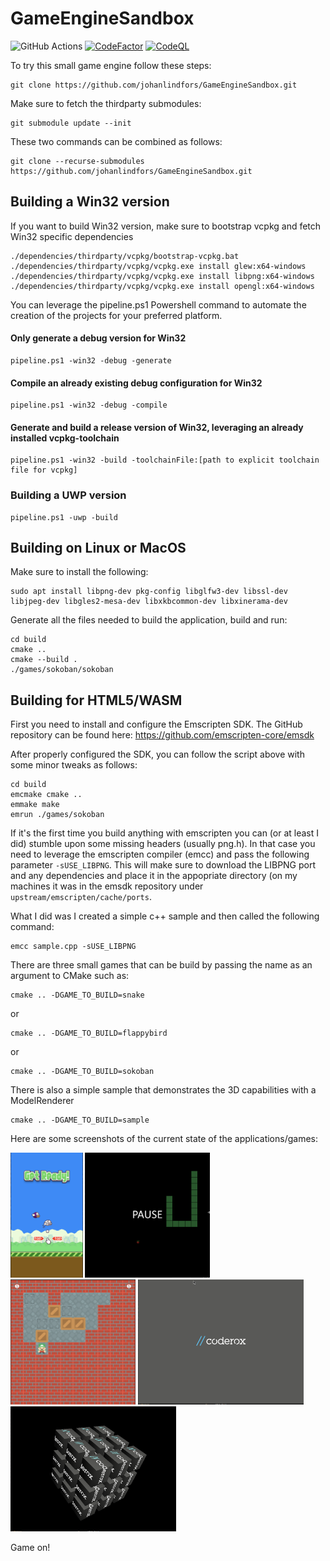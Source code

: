 # GameEngineSandbox
![GitHub Actions](https://github.com/johanlindfors/GameEngineSandbox/actions/workflows/buildAllSamples.yml/badge.svg)
[![CodeFactor](https://www.codefactor.io/repository/github/johanlindfors/gameenginesandbox/badge)](https://www.codefactor.io/repository/github/johanlindfors/gameenginesandbox)
[![CodeQL](https://github.com/johanlindfors/GameEngineSandbox/actions/workflows/codeql-analysis.yml/badge.svg)](https://github.com/johanlindfors/GameEngineSandbox/actions/workflows/codeql-analysis.yml)

To try this small game engine follow these steps:
```
git clone https://github.com/johanlindfors/GameEngineSandbox.git
```

Make sure to fetch the thirdparty submodules:
```
git submodule update --init
```

These two commands can be combined as follows:
```
git clone --recurse-submodules https://github.com/johanlindfors/GameEngineSandbox.git
```


## Building a Win32 version
If you want to build Win32 version, make sure to bootstrap vcpkg and fetch Win32 specific dependencies

```
./dependencies/thirdparty/vcpkg/bootstrap-vcpkg.bat
./dependencies/thirdparty/vcpkg/vcpkg.exe install glew:x64-windows
./dependencies/thirdparty/vcpkg/vcpkg.exe install libpng:x64-windows
./dependencies/thirdparty/vcpkg/vcpkg.exe install opengl:x64-windows
```

You can leverage the pipeline.ps1 Powershell command to automate the creation of the projects for your preferred platform.

#### Only generate a debug version for Win32
```
pipeline.ps1 -win32 -debug -generate
```

#### Compile an already existing debug configuration for Win32
```
pipeline.ps1 -win32 -debug -compile
```

#### Generate and build a release version of Win32, leveraging an already installed vcpkg-toolchain
```
pipeline.ps1 -win32 -build -toolchainFile:[path to explicit toolchain file for vcpkg]
```
### Building a UWP version
```
pipeline.ps1 -uwp -build
```

## Building on Linux or MacOS
Make sure to install the following:
```
sudo apt install libpng-dev pkg-config libglfw3-dev libssl-dev libjpeg-dev libgles2-mesa-dev libxkbcommon-dev libxinerama-dev
```

Generate all the files needed to build the application, build and run:
```
cd build
cmake ..
cmake --build .
./games/sokoban/sokoban
```

## Building for HTML5/WASM
First you need to install and configure the Emscripten SDK. The GitHub repository can be found here: https://github.com/emscripten-core/emsdk

After properly configured the SDK, you can follow the script above with some minor tweaks as follows:
```
cd build
emcmake cmake ..
emmake make
emrun ./games/sokoban
```

If it's the first time you build anything with emscripten you can (or at least I did) stumble upon some missing headers (usually png.h). In that case you need to leverage the emscripten compiler (emcc) and pass the following parameter ```-sUSE_LIBPNG```. This will make sure to download the LIBPNG port and any dependencies and place it in the appopriate directory (on my machines it was in the emsdk repository under ```upstream/emscripten/cache/ports```.

What I did was I created a simple c++ sample and then called the following command:

```
emcc sample.cpp -sUSE_LIBPNG
```

There are three small games that can be build by passing the name as an argument to CMake such as:

```
cmake .. -DGAME_TO_BUILD=snake
```
or
```
cmake .. -DGAME_TO_BUILD=flappybird
```
or
```
cmake .. -DGAME_TO_BUILD=sokoban
```

There is also a simple sample that demonstrates the 3D capabilities with a ModelRenderer
```
cmake .. -DGAME_TO_BUILD=sample
```

Here are some screenshots of the current state of the applications/games:


<img src="https://raw.githubusercontent.com/johanlindfors/GameEngineSandbox/main/docs/flappybird_screenshot.png" height="200"/>


<img src="https://raw.githubusercontent.com/johanlindfors/GameEngineSandbox/main/docs/snake_screenshot.png" height="200"/>


<img src="https://raw.githubusercontent.com/johanlindfors/GameEngineSandbox/main/docs/sokoban_screenshot.png" height="200"/>


<img src="https://raw.githubusercontent.com/johanlindfors/GameEngineSandbox/main/docs/sample_screenshot1.png" height="200"/>


<img src="https://raw.githubusercontent.com/johanlindfors/GameEngineSandbox/main/docs/sample_screenshot2.png" height="200"/>

Game on!
